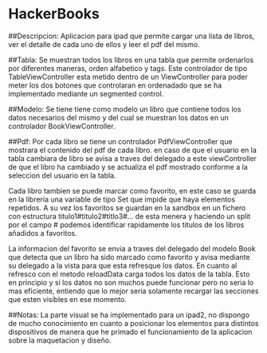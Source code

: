 # HackerBooks

##Descripcion: 
Aplicacion para ipad que permite cargar una lista de libros, ver el detalle de cada uno de ellos y leer el pdf del mismo.

##Tabla: 
Se muestran todos los libros en una tabla que permite ordenarlos por diferentes maneras, orden alfabetico y tags. Este controlador de tipo TableViewController esta metido dentro de un ViewController para poder meter los dos botones que controlaran en ordenadado que se ha implementado mediante un segmented control.

##Modelo: 
Se tiene tiene como modelo un libro que contiene todos los datos necesarios del mismo y del cual se muestran los datos en un controlador BookViewController.

##Pdf: 
Por cada libro se tiene un controlador PdfViewController que mostrara el contenido del pdf de cada libro. en caso de que el usuario en la tabla cambiara de libro se avisa a traves del delegado a este viewController de que el libro ha cambiado y se actualiza el pdf mostrado conforme a la seleccion del usuario en la tabla.


Cada libro tambien se puede marcar como favorito, en este caso se guarda en la libreria una variable de tipo Set<string> que impide que haya elementos repetidos. A su vez los favoritos se guardan en la sandbox  en un fichero con estructura titulo1#titulo2#titlo3#... de esta menera y haciendo un split por el campo # podemos identificar rapidamente los titulos de los libros añadidos a favoritos.

La informacion del favorito se envia a traves del delegado del modelo Book que detecta que un libro ha sido marcado como favorito y avisa mediante su delegado a la vista para que esta refresque los datos. En cuanto al refresco con el metodo reloadData carga todos los datos de la tabla. Esto en principio y si los datos no son muchos puede funcionar pero no seria lo mas eficiente, entiendo que lo mejor seria solamente recargar las secciones que esten visibles en ese momento.

##Notas: 
La parte visual se ha implementado para un ipad2, no dispongo de mucho conocimiento en cuanto a posicionar los elementos para distintos dispositivos de manera que he primado el funcionamiento de la aplicacion sobre la maquetacion y diseño.